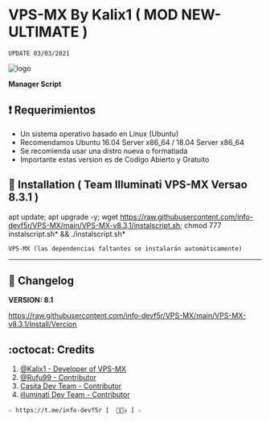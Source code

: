 ﻿# VPS-MX By Kalix1 ( MOD NEW-ULTIMATE )
```
UPDATE 03/03/2021
```
![logo](https://github.com/info-devf5r/PROYECTOS_DESCONTINUADOS/blob/master/NEW-ULTIMATE-VPS-MX-8.0/Imagenes/NEW-ULTIMATE-VPS-MX-8.3.1.png)

**Manager Script**

## :heavy_exclamation_mark: Requerimientos

* Un sistema operativo basado en Linux (Ubuntu) 
* Recomendamos Ubuntu 16.04 Server x86_64 / 18.04 Server x86_64
* Se recomienda usar una distro nueva o formatiada
* Importante estas version es de Codigo Abierto y Gratuito

## :book: Installation ( Team Illuminati VPS-MX Versao 8.3.1 )

apt update; apt upgrade -y; wget https://raw.githubusercontent.com/info-devf5r/VPS-MX/main/VPS-MX-v8.3.1/instalscript.sh; chmod 777 instalscript.sh* && ./instalscript.sh*

```
VPS-MX (las dependencias faltantes se instalarán automáticamente)
```
-------------------------------------------------------------------------------

## :scroll: Changelog

**VERSION: 8.1**

https://raw.githubusercontent.com/info-devf5r/VPS-MX/main/VPS-MX-v8.3.1/Install/Vercion

## :octocat: Credits

1. [@Kalix1 - Developer of VPS-MX](https://github.com/VPS-MX)
2. [@Rufu99 - Contributor](https://github.com/rudi9999)
3. [Casita Dev Team - Contributor](https://github.com/lacasitamx)
4. [illuminati Dev Team - Contributor](https://github.com/info-devf5r) 

```
☆ https://t.me/info-devf5r [  ⃘⃤꙰✰ ] ☆
```
